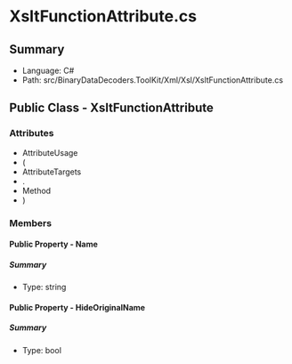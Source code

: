 ﻿# XsltFunctionAttribute.cs

## Summary

* Language: C#
* Path: src/BinaryDataDecoders.ToolKit/Xml/Xsl/XsltFunctionAttribute.cs

## Public Class - XsltFunctionAttribute

### Attributes

 - AttributeUsage
 - (
 - AttributeTargets
 - .
 - Method
 - )

### Members

#### Public Property - Name

##### Summary

 * Type: string 

#### Public Property - HideOriginalName

##### Summary

 * Type: bool 

